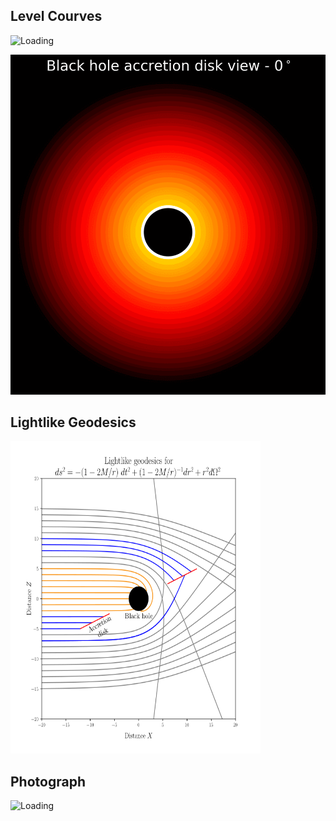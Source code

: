 
<h2>Level Courves </h2>

<img src="/images/contour.png" alt="Loading" title="Loading" class="center" width="400" 
     height="500" />
     
<img src="/images/gif_accretion_disk_logo.gif" alt="Loading" title="Loading" class="center"  />


<h2>Lightlike Geodesics </h2>

<img src="/images/trajectories_9900.png" alt="Loading" title="Loading" class="center"  width="400" 
     height="500"  />

<h2>Photograph </h2>

<img src="/images/photo.gif " alt="Loading" title="Loading" class="center"  width="400" 
     height="500"  />
    
